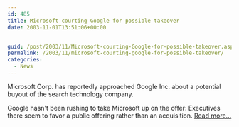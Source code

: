 ```yaml
---
id: 485
title: Microsoft courting Google for possible takeover
date: 2003-11-01T13:51:06+00:00


guid: /post/2003/11/Microsoft-courting-Google-for-possible-takeover.aspx
permalink: /2003/11/microsoft-courting-google-for-possible-takeover/
categories:
  - News
---
```

<body xmlns="http://www.w3.org/1999/xhtml">
    <p>
        Microsoft Corp. has reportedly approached Google Inc. about a potential buyout of
        the search technology company.
    </p>
    <p>
        Google hasn't been rushing to take Microsoft up on the offer: Executives there seem
        to favor a public offering rather than an acquisition. <a href="http://www.infoworld.com/article/03/10/31/HNmsgoogle_1.html">Read
        more...</a>
    </p>
</body>